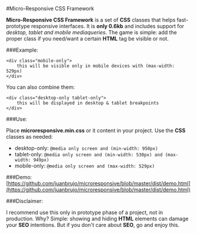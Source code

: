 #Micro-Responsive CSS Framework

**Micro-Responsive CSS Framework** is a set of **CSS** classes that helps fast-prototype responsive interfaces. It is **only 0.6kb** and includes support for *desktop, tablet and mobile mediaqueries*. The game is simple: add the proper class if you need/want a certain **HTML** tag be visible or not.

###Example:

	<div class="mobile-only">
		this will be visible only in mobile devices with (max-width: 529px)
	</div>
	
You can also combine them:

	<div class="desktop-only tablet-only">
		this will be displayed in desktop & tablet breakpoints
	</div>
	
###Use:

Place **microresponsive.min.css** or it content in your project. Use the **CSS** classes as needed:

- desktop-only: `@media only screen and (min-width: 950px)`
- tablet-only: `@media only screen and (min-width: 530px) and (max-width: 949px)`
- mobile-only: `@media only screen and (max-width: 529px)`

###Demo:
[https://github.com/juanbrujo/microresponsive/blob/master/dist/demo.html](https://github.com/juanbrujo/microresponsive/blob/master/dist/demo.html)

###Disclaimer:

I recommend use this only in prototype phase of a project, not in production. Why? Simple: showing and hiding **HTML** elements can damage your **SEO** intentions. But if you don't care about **SEO**, go and enjoy this.